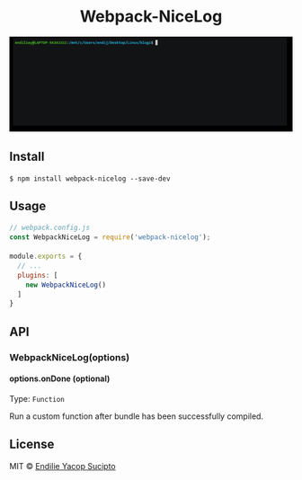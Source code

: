 <h1 align="center">Webpack-NiceLog</h1>

![demo](preview/demo.gif)

## Install

```
$ npm install webpack-nicelog --save-dev
```


## Usage

```js
// webpack.config.js
const WebpackNiceLog = require('webpack-nicelog');

module.exports = {
  // ...
  plugins: [
    new WebpackNiceLog()
  ]
}
```


## API

### WebpackNiceLog(options)

#### options.onDone (optional)

Type: `Function`

Run a custom function after bundle has been successfully compiled.

## License

MIT © [Endilie Yacop Sucipto](https://endiliey.com)
